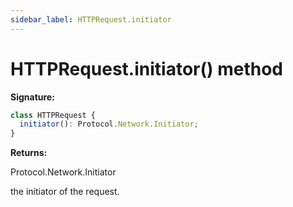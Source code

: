 ```yaml
---
sidebar_label: HTTPRequest.initiator
---
```


# HTTPRequest.initiator() method

**Signature:**

```typescript
class HTTPRequest {
  initiator(): Protocol.Network.Initiator;
}
```

**Returns:**

Protocol.Network.Initiator

the initiator of the request.
